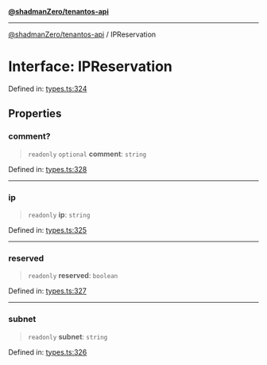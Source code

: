 [**@shadmanZero/tenantos-api**](../README.md)

***

[@shadmanZero/tenantos-api](../globals.md) / IPReservation

# Interface: IPReservation

Defined in: [types.ts:324](https://github.com/shadmanZero/tenantos-api/blob/507575e6d82ab5e3b8a10f708778a3645f250cd6/src/types.ts#L324)

## Properties

### comment?

> `readonly` `optional` **comment**: `string`

Defined in: [types.ts:328](https://github.com/shadmanZero/tenantos-api/blob/507575e6d82ab5e3b8a10f708778a3645f250cd6/src/types.ts#L328)

***

### ip

> `readonly` **ip**: `string`

Defined in: [types.ts:325](https://github.com/shadmanZero/tenantos-api/blob/507575e6d82ab5e3b8a10f708778a3645f250cd6/src/types.ts#L325)

***

### reserved

> `readonly` **reserved**: `boolean`

Defined in: [types.ts:327](https://github.com/shadmanZero/tenantos-api/blob/507575e6d82ab5e3b8a10f708778a3645f250cd6/src/types.ts#L327)

***

### subnet

> `readonly` **subnet**: `string`

Defined in: [types.ts:326](https://github.com/shadmanZero/tenantos-api/blob/507575e6d82ab5e3b8a10f708778a3645f250cd6/src/types.ts#L326)

